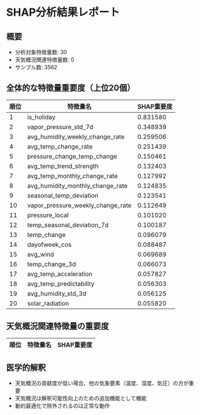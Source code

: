 # SHAP分析結果レポート

## 概要
- 分析対象特徴量数: 30
- 天気概況関連特徴量数: 0
- サンプル数: 3562

## 全体的な特徴量重要度（上位20個）
| 順位 | 特徴量名 | SHAP重要度 |
|------|----------|------------|
| 1 | is_holiday | 0.831580 |
| 2 | vapor_pressure_std_7d | 0.348939 |
| 3 | avg_humidity_weekly_change_rate | 0.259506 |
| 4 | avg_temp_change_rate | 0.251439 |
| 5 | pressure_change_temp_change | 0.150461 |
| 6 | avg_temp_trend_strength | 0.132403 |
| 7 | avg_temp_monthly_change_rate | 0.127992 |
| 8 | avg_humidity_monthly_change_rate | 0.124835 |
| 9 | seasonal_temp_deviation | 0.123541 |
| 10 | vapor_pressure_weekly_change_rate | 0.112649 |
| 11 | pressure_local | 0.101020 |
| 12 | temp_seasonal_deviation_7d | 0.100187 |
| 13 | temp_change | 0.096079 |
| 14 | dayofweek_cos | 0.088487 |
| 15 | avg_wind | 0.069689 |
| 16 | temp_change_3d | 0.066073 |
| 17 | avg_temp_acceleration | 0.057827 |
| 18 | avg_temp_predictability | 0.056303 |
| 19 | avg_humidity_std_3d | 0.056125 |
| 20 | solar_radiation | 0.055820 |

## 天気概況関連特徴量の重要度
| 順位 | 特徴量名 | SHAP重要度 |
|------|----------|------------|

## 医学的解釈
- 天気概況の貢献度が低い場合、他の気象要素（温度、湿度、気圧）の方が重要
- 天気概況は解釈可能性向上のための追加機能として機能
- 動的最適化で除外されるのは正常な動作
